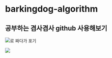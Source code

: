 # barkingdog-algorithm
 
## 공부하는 겸사겸사 github 사용해보기
<img src="https://img.shields.io/badge/C-61DAFB?style=flat-square&logo=C&logoColor=white"/>로 짜다가 포기

<img src="https://img.shields.io/badge/C-#3776AB?style=flat-square&logo=C&logoColor=white"/>

